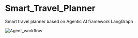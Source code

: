 # Smart_Travel_Planner
Smart travel planner based on Agentic AI framework LangGraph


![Agent_workflow](https://github.com/user-attachments/assets/a3a2f537-2d8e-408f-82f7-39e27687a486)

